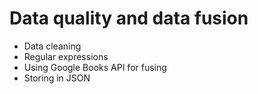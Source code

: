 # Data quality and data fusion

* Data cleaning
* Regular expressions
* Using Google Books API for fusing
* Storing in JSON
